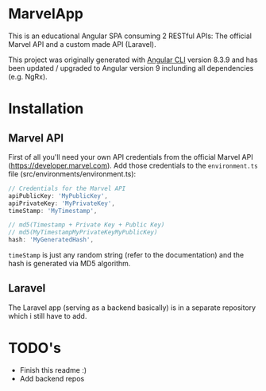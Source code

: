 # MarvelApp

This is an educational Angular SPA consuming 2 RESTful APIs: The official Marvel API and a custom made API (Laravel).

This project was originally generated with [Angular CLI](https://github.com/angular/angular-cli) version 8.3.9 and has been updated / upgraded to Angular version 9 inclunding all dependencies (e.g. NgRx).

# Installation

## Marvel API
First of all you'll need your own API credentials from the official Marvel API (https://developer.marvel.com). Add those credentials to the `environment.ts` file (src/environments/environment.ts):

```typescript
// Credentials for the Marvel API
apiPublicKey: 'MyPublicKey',
apiPrivateKey: 'MyPrivateKey',
timeStamp: 'MyTimestamp',

// md5(Timestamp + Private Key + Public Key)
// md5(MyTimestampMyPrivateKeyMyPublicKey)
hash: 'MyGeneratedHash',
 ```

`timeStamp` is just any random string (refer to the documentation) and the hash is generated via MD5 algorithm.

## Laravel
The Laravel app (serving as a backend basically) is in a separate repository which i still have to add. 

# TODO's
- Finish this readme :)
- Add backend repos
